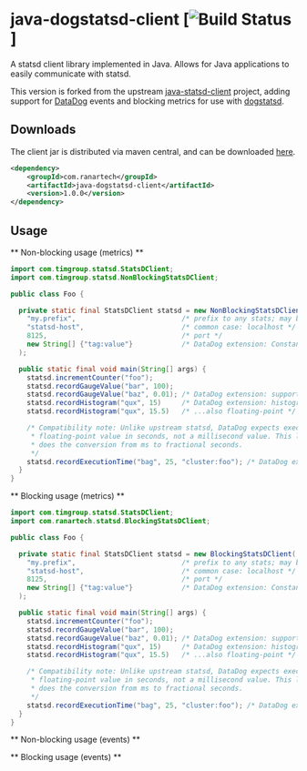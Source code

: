 java-dogstatsd-client [![Build Status](https://travis-ci.org/arnabk/java-dogstatsd-client.svg?branch=master)]
==================

A statsd client library implemented in Java.  Allows for Java applications to easily communicate with statsd.

This version is forked from the upstream [java-statsd-client](https://github.com/indeedeng/java-dogstatsd-client) project, adding support for [DataDog](http://datadoghq.com/) events and blocking metrics for use with [dogstatsd](http://docs.datadoghq.com/guides/dogstatsd/).

Downloads
---------
The client jar is distributed via maven central, and can be downloaded [here](http://search.maven.org/#search%7Cga%7C1%7Cg%3Acom.timgroup%20a%3Ajava-statsd-client).

```xml
<dependency>
    <groupId>com.ranartech</groupId>
    <artifactId>java-dogstatsd-client</artifactId>
    <version>1.0.0</version>
</dependency>
```

Usage
-----

** Non-blocking usage (metrics) **
```java
import com.timgroup.statsd.StatsDClient;
import com.timgroup.statsd.NonBlockingStatsDClient;

public class Foo {

  private static final StatsDClient statsd = new NonBlockingStatsDClient(
    "my.prefix",                          /* prefix to any stats; may be null or empty string */
    "statsd-host",                        /* common case: localhost */
    8125,                                 /* port */
    new String[] {"tag:value"}            /* DataDog extension: Constant tags, always applied */
  );

  public static final void main(String[] args) {
    statsd.incrementCounter("foo");
    statsd.recordGaugeValue("bar", 100);
    statsd.recordGaugeValue("baz", 0.01); /* DataDog extension: support for floating-point gauges */
    statsd.recordHistogram("qux", 15)     /* DataDog extension: histograms */
    statsd.recordHistogram("qux", 15.5)   /* ...also floating-point */

    /* Compatibility note: Unlike upstream statsd, DataDog expects execution times to be a
     * floating-point value in seconds, not a millisecond value. This library
     * does the conversion from ms to fractional seconds.
     */
    statsd.recordExecutionTime("bag", 25, "cluster:foo"); /* DataDog extension: cluster tag */
  }
}
```

** Blocking usage (metrics) **
```java
import com.timgroup.statsd.StatsDClient;
import com.ranartech.statsd.BlockingStatsDClient;

public class Foo {

  private static final StatsDClient statsd = new BlockingStatsDClient(
    "my.prefix",                          /* prefix to any stats; may be null or empty string */
    "statsd-host",                        /* common case: localhost */
    8125,                                 /* port */
    new String[] {"tag:value"}            /* DataDog extension: Constant tags, always applied */
  );

  public static final void main(String[] args) {
    statsd.incrementCounter("foo");
    statsd.recordGaugeValue("bar", 100);
    statsd.recordGaugeValue("baz", 0.01); /* DataDog extension: support for floating-point gauges */
    statsd.recordHistogram("qux", 15)     /* DataDog extension: histograms */
    statsd.recordHistogram("qux", 15.5)   /* ...also floating-point */

    /* Compatibility note: Unlike upstream statsd, DataDog expects execution times to be a
     * floating-point value in seconds, not a millisecond value. This library
     * does the conversion from ms to fractional seconds.
     */
    statsd.recordExecutionTime("bag", 25, "cluster:foo"); /* DataDog extension: cluster tag */
  }
}
```

** Non-blocking usage (events) **


** Blocking usage (events) **
